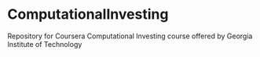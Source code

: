 ComputationalInvesting
======================

Repository for Coursera Computational Investing course offered by Georgia Institute of Technology
